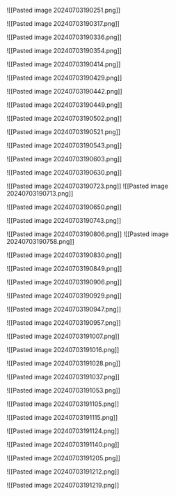 ![[Pasted image 20240703190251.png]]

![[Pasted image 20240703190317.png]]

![[Pasted image 20240703190336.png]]

![[Pasted image 20240703190354.png]]

![[Pasted image 20240703190414.png]]

![[Pasted image 20240703190429.png]]

![[Pasted image 20240703190442.png]]

![[Pasted image 20240703190449.png]]

![[Pasted image 20240703190502.png]]

![[Pasted image 20240703190521.png]]

![[Pasted image 20240703190543.png]]

![[Pasted image 20240703190603.png]]

![[Pasted image 20240703190630.png]]

![[Pasted image 20240703190723.png]]
![[Pasted image 20240703190713.png]]

![[Pasted image 20240703190650.png]]

![[Pasted image 20240703190743.png]]

![[Pasted image 20240703190806.png]]
![[Pasted image 20240703190758.png]]

![[Pasted image 20240703190830.png]]

![[Pasted image 20240703190849.png]]

![[Pasted image 20240703190906.png]]

![[Pasted image 20240703190929.png]]

![[Pasted image 20240703190947.png]]

![[Pasted image 20240703190957.png]]

![[Pasted image 20240703191007.png]]

![[Pasted image 20240703191016.png]]

![[Pasted image 20240703191028.png]]

![[Pasted image 20240703191037.png]]

![[Pasted image 20240703191053.png]]

![[Pasted image 20240703191105.png]]

![[Pasted image 20240703191115.png]]

![[Pasted image 20240703191124.png]]

![[Pasted image 20240703191140.png]]

![[Pasted image 20240703191205.png]]

![[Pasted image 20240703191212.png]]

![[Pasted image 20240703191219.png]]
